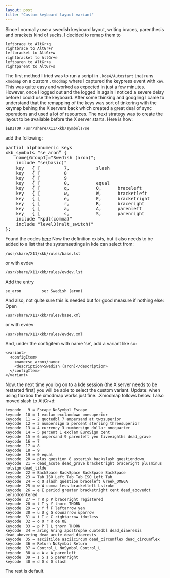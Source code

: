 ```yaml
---
layout: post
title: "Custom keyboard layout variant"
---
```


Since I normally use a swedish keyboard layout, writing braces,
parenthesis and brackets kind of sucks. I decided to remap them to

    leftbrace to AltGr+q  
    rightbrace to AltGr+r  
    leftbracket to AltGr+w  
    rightbracket to AltGr+e  
    leftparen to AltGr+a  
    rightparent to AltGr+s  


The first method I tried was to run a script in ``.kde4/Autostart`` that
runs ``xmodmap`` on a custom ``.Xmodmap`` where I captured the keypress
event with ``xev``. This was quite easy and worked as expected in just a
few minutes. However, once I logged out and the logged in again I
noticed a severe delay before I could use the keyboard. After some
thinking and googling I came to understand that the remapping of the
keys was sort of tinkering with the keymap behing the X servers back
which created a great deal of sync operations and used a lot of
resources.  The next strategy was to create the layout to be available
before the X server starts. Here is how:

``$EDITOR /usr/share/X11/xkb/symbols/se``

add the following:

<pre>
partial alphanumeric_keys
xkb_symbols "se_aron" {
    name[Group1]="Swedish (aron)";
    include "se(basic)"
    key <AE07>  { [         7,          slash                        ]  };
    key <AE08>  { [         8                                        ]  };
    key <AE09>  { [         9                                        ]  };
    key <AE10>  { [         0,          equal                        ]  };
    key <AD01>  { [         q,          Q,      braceleft            ]  };
    key <AD02>  { [         w,          W,      bracketleft          ]  };
    key <AD03>  { [         e,          E,      bracketright         ]  };
    key <AD04>  { [         r,          R,      braceright           ]  };
    key <AC01>  { [         a,          A,      parenleft            ]  };
    key <AC02>  { [         s,          S,      parenright           ]  };
    include "kpdl(comma)"
    include "level3(ralt_switch)"
};
</pre>

Found the codes <a href="http://hack.org/mc/images/hhkb-names.png">here</a>
Now the definition exists, but it also needs to be added to a list that the systemsettings in kde can select from:

    /usr/share/X11/xkb/rules/base.lst

or with evdev

    /usr/share/X11/xkb/rules/evdev.lst

Add the entry

    se_aron         se: Swedish (aron)

And also, not quite sure this is needed but for good measure if nothing else:
Open

    /usr/share/X11/xkb/rules/base.xml

or with evdev

    /usr/share/X11/xkb/rules/evdev.xml

And, under the configitem with name 'se', add a variant like so:

    <variant>
      <configItem>
        <name>se_aron</name>
        <description>Swedish (aron)</description>
      </configItem>
    </variant>

Now, the next time you log on to a kde session (the X server needs to be restarted first) you will be able to select the custom variant. 
Update: when using fluxbox the xmodmap works just fine. .Xmodmap follows below. I also moved slash to AltGr+d:

```keycode   8 =
keycode   9 = Escape NoSymbol Escape
keycode  10 = 1 exclam exclamdown onesuperior
keycode  11 = 2 quotedbl 7 ampersand at twosuperior
keycode  12 = 3 numbersign 5 percent sterling threesuperior
keycode  13 = 4 currency 3 numbersign dollar onequarter
keycode  14 = 5 percent 1 exclam EuroSign cent
keycode  15 = 6 ampersand 9 parenleft yen fiveeighths dead_grave
keycode  16 = 7
keycode  17 = 8
keycode  18 = 9
keycode  19 = 0 equal
keycode  20 = plus question 8 asterisk backslash questiondown
keycode  21 = dead_acute dead_grave bracketright braceright plusminus notsign dead_tilde
keycode  22 = BackSpace BackSpace BackSpace BackSpace
keycode  23 = Tab ISO_Left_Tab Tab ISO_Left_Tab
keycode  24 = q Q slash question braceleft Greek_OMEGA
keycode  25 = w W comma less bracketleft Lstroke
keycode  26 = e E period greater bracketright cent dead_abovedot periodcentered
keycode  27 = r R p P braceright registered
keycode  28 = t T y Y thorn THORN
keycode  29 = y Y f F leftarrow yen
keycode  30 = u U g G downarrow uparrow
keycode  31 = i I c C rightarrow idotless
keycode  32 = o O r R oe OE
keycode  33 = p P l L thorn THORN
keycode  34 = aring Aring apostrophe quotedbl dead_diaeresis dead_abovering dead_acute dead_diaeresis
keycode  35 = asciitilde asciicircum dead_circumflex dead_circumflex
keycode  36 = Return NoSymbol Return
keycode  37 = Control_L NoSymbol Control_L
keycode  38 = a A a A parenleft
keycode  39 = s S s S parenright
keycode  40 = d D d D slash
```

The rest is default. 
